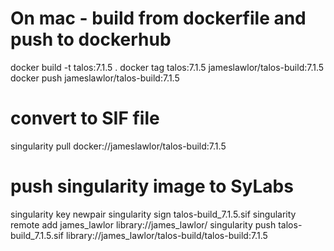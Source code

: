 # On mac - build from dockerfile and push to dockerhub
docker build -t talos:7.1.5 .
docker tag talos:7.1.5 jameslawlor/talos-build:7.1.5
docker push jameslawlor/talos-build:7.1.5


# convert to SIF file
singularity pull docker://jameslawlor/talos-build:7.1.5
# push singularity image to SyLabs
singularity key newpair
singularity sign talos-build_7.1.5.sif
singularity remote add james_lawlor library://james_lawlor/
singularity push talos-build_7.1.5.sif library://james_lawlor/talos-build/talos-build:7.1.5
